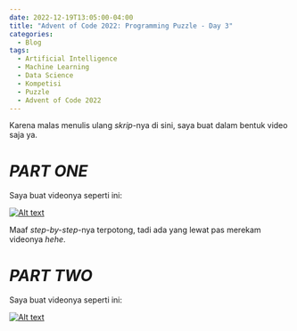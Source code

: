 ```yaml
---
date: 2022-12-19T13:05:00-04:00
title: "Advent of Code 2022: Programming Puzzle - Day 3"
categories:
  - Blog
tags:
  - Artificial Intelligence
  - Machine Learning
  - Data Science
  - Kompetisi
  - Puzzle
  - Advent of Code 2022
---
```


Karena malas menulis ulang _skrip_-nya di sini, saya buat dalam bentuk video saja ya.

# _PART ONE_

Saya buat videonya seperti ini:

[![Alt text](https://img.youtube.com/vi/_RAWlEu9ZaQ/0.jpg)](https://youtu.be/_RAWlEu9ZaQ)

Maaf _step-by-step_-nya terpotong, tadi ada yang lewat pas merekam videonya _hehe_.

# _PART TWO_

Saya buat videonya seperti ini:

[![Alt text](https://img.youtube.com/vi/vuVDNwxdVnc/0.jpg)](https://youtu.be/vuVDNwxdVnc)

